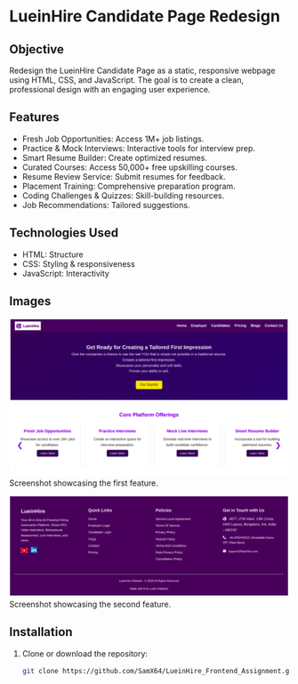 # LueinHire Candidate Page Redesign

## Objective
Redesign the LueinHire Candidate Page as a static, responsive webpage using HTML, CSS, and JavaScript. The goal is to create a clean, professional design with an engaging user experience.

## Features
- Fresh Job Opportunities: Access 1M+ job listings.
- Practice & Mock Interviews: Interactive tools for interview prep.
- Smart Resume Builder: Create optimized resumes.
- Curated Courses: Access 50,000+ free upskilling courses.
- Resume Review Service: Submit resumes for feedback.
- Placement Training: Comprehensive preparation program.
- Coding Challenges & Quizzes: Skill-building resources.
- Job Recommendations: Tailored suggestions.

## Technologies Used
- HTML: Structure
- CSS: Styling & responsiveness
- JavaScript: Interactivity

## Images
![Feature 1](image_1.png)  
Screenshot showcasing the first feature.

![Feature 2](image_2.png)  
Screenshot showcasing the second feature.

## Installation
1. Clone or download the repository:
   ```bash
   git clone https://github.com/SamX64/LueinHire_Frontend_Assignment.git
